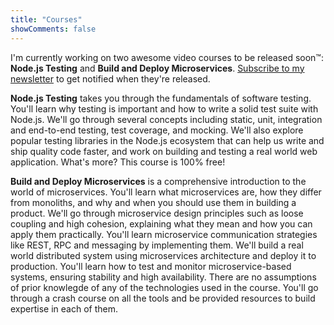 ```yaml
---
title: "Courses"
showComments: false
---
```


I'm currently working on two awesome video courses to be released soon™: **Node.js Testing** and **Build and Deploy Microservices**. [Subscribe to my newsletter](http://bit.ly/nksnewsletter) to get notified when they're released.

**Node.js Testing** takes you through the fundamentals of software testing. You'll learn why testing is important and how to write a solid test suite with Node.js. We'll go through several concepts including static, unit, integration and end-to-end testing, test coverage, and mocking. We'll also explore popular testing libraries in the Node.js ecosystem that can help us write and ship quality code faster, and work on building and testing a real world web application. What's more? This course is 100% free!


**Build and Deploy Microservices** is a comprehensive introduction to the world of microservices. You'll learn what microservices are, how they differ from monoliths, and why and when you should use them in building a product. We'll go through microservice design principles such as loose coupling and high cohesion, explaining what they mean and how you can apply them practically. You'll learn microservice communication strategies like REST, RPC and messaging by implementing them. We'll build a real world distributed system using microservices architecture and deploy it to production. You'll learn how to test and monitor microservice-based systems, ensuring stability and high availability. There are no assumptions of prior knowlegde of any of the technologies used in the course. You'll go through a crash course on all the tools and be provided resources to build expertise in each of them.